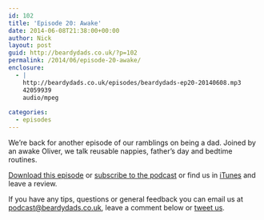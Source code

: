 ```yaml
---
id: 102
title: 'Episode 20: Awake'
date: 2014-06-08T21:38:00+00:00
author: Nick
layout: post
guid: http://beardydads.co.uk/?p=102
permalink: /2014/06/episode-20-awake/
enclosure:
  - |
    http://beardydads.co.uk/episodes/beardydads-ep20-20140608.mp3
    42059939
    audio/mpeg
    
categories:
  - episodes
---
```

We&#8217;re back for another episode of our ramblings on being a dad. Joined by an awake Oliver, we talk reusable nappies, father&#8217;s day and bedtime routines.

[Download this episode](http://beardydads.co.uk/episodes/beardydads-ep20-20140608.mp3) or [subscribe to the podcast](http://feeds.feedburner.com/BeardyDads) or find us in [iTunes](https://itunes.apple.com/gb/podcast/beardy-dads/id798785734) and leave a review.

If you have any tips, questions or general feedback you can email us at <podcast@beardydads.co.uk>, leave a comment below or [tweet us](http://twitter.com/beardydads).